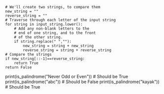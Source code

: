 
	# We'll create two strings, to compare them
	new_string = ""
	reverse_string = ""
	# Traverse through each letter of the input string
	for string in input_string.lower():
		# Add any non-blank letters to the 
		# end of one string, and to the front
		# of the other string. 
		if string.replace(" ",""):
			new_string = string + new_string
			reverse_string = string + reverse_string
	# Compare the strings
	if new_string[::-1]==reverse_string:
		return True
	return False

print(is_palindrome("Never Odd or Even")) # Should be True
print(is_palindrome("abc")) # Should be False
print(is_palindrome("kayak")) # Should be True
